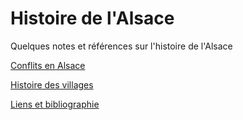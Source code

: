 # Histoire de l'Alsace
Quelques notes et références sur l'histoire de l'Alsace

[Conflits en Alsace](./conflits.md)

[Histoire des villages](./villages.md)

[Liens et bibliographie](./biblio.md)


